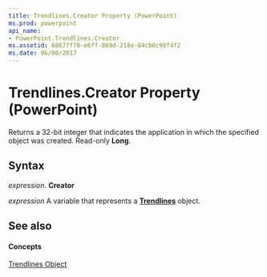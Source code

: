 ```yaml
---
title: Trendlines.Creator Property (PowerPoint)
ms.prod: powerpoint
api_name:
- PowerPoint.Trendlines.Creator
ms.assetid: 68677f70-e6ff-869d-218e-84cb0c98f4f2
ms.date: 06/08/2017
---
```



# Trendlines.Creator Property (PowerPoint)

Returns a 32-bit integer that indicates the application in which the specified object was created. Read-only  **Long**.


## Syntax

 _expression_. **Creator**

 _expression_ A variable that represents a **[Trendlines](PowerPoint.Trendlines.md)** object.


## See also


#### Concepts


[Trendlines Object](PowerPoint.Trendlines.md)

